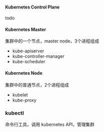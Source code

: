 #### Kubernetes Control Plane
todo

#### Kubernetes Master
集群中的一个节点，master node，3个进程组成
* kube-apiserver
* kube-controller-manager
* kube-scheduler

#### Kubernetes Node
集群中的普通节点，2个进程组成
* kubelet
* kube-proxy

### kubectl
命令行工具，调用 kubernetes API，管理集群
